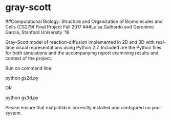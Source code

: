 # gray-scott
##Computational Biology: Structure and Organization of Biomolecules and Cells (CS279) Final Project Fall 2017
###Luísa Galhardo and Geronimo Garcia, Stanford University '19

Gray-Scott model of reaction-diffusion implemented in 2D and 3D with real-time visual representations using Python 2.7. 
Included are the Python files for both simulations and the accompanying report examining results and context of the project.

Run on command line: 

python gs2d.py 

OR

python gs3d.py

Please ensure that matplotlib is correctly installed and configured on your system.
